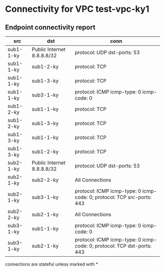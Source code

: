 # Connectivity for VPC test-vpc-ky1
## Endpoint connectivity report
| src | dst | conn |
|-----|-----|------|
| sub1-1-ky | Public Internet 8.8.8.8/32 | protocol: UDP dst-ports: 53 |
| sub1-1-ky | sub1-2-ky | protocol: TCP |
| sub1-1-ky | sub1-3-ky | protocol: TCP |
| sub1-1-ky | sub3-1-ky | protocol: ICMP icmp-type: 0 icmp-code: 0 |
| sub1-2-ky | sub1-1-ky | protocol: TCP |
| sub1-2-ky | sub1-3-ky | protocol: TCP |
| sub1-3-ky | sub1-1-ky | protocol: TCP |
| sub1-3-ky | sub1-2-ky | protocol: TCP |
| sub2-1-ky | Public Internet 8.8.8.8/32 | protocol: UDP dst-ports: 53 |
| sub2-1-ky | sub2-2-ky | All Connections |
| sub2-1-ky | sub3-1-ky | protocol: ICMP icmp-type: 0 icmp-code: 0; protocol: TCP src-ports: 443 |
| sub2-2-ky | sub2-1-ky | All Connections |
| sub3-1-ky | sub1-1-ky | protocol: ICMP icmp-type: 0 icmp-code: 0 |
| sub3-1-ky | sub2-1-ky | protocol: ICMP icmp-type: 0 icmp-code: 0; protocol: TCP dst-ports: 443 |

connections are stateful unless marked with *
